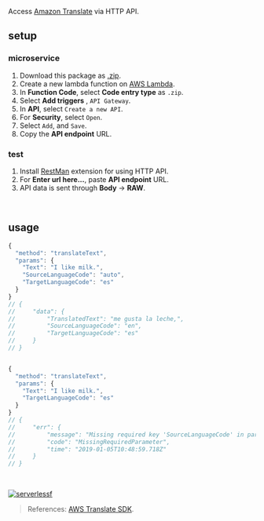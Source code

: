 Access [Amazon Translate] via HTTP API.
<br>


## setup

### microservice

1. Download this package as [.zip].
2. Create a new lambda function on [AWS Lambda].
3. In **Function Code**, select **Code entry type** as `.zip`.
4. Select **Add triggers** , `API Gateway`.
5. In **API**, select `Create a new API`.
6. For **Security**, select `Open`.
7. Select `Add`, and `Save`.
8. Copy the **API endpoint** URL.

### test

1. Install [RestMan] extension for using HTTP API.
2. For **Enter url here...**, paste **API endpoint** URL.
3. API data is sent through **Body** -> **RAW**.
<br>


## usage

```javascript
{
  "method": "translateText",
  "params": {
    "Text": "I like milk.",
    "SourceLanguageCode": "auto",
    "TargetLanguageCode": "es"
  }
}
// {
//     "data": {
//         "TranslatedText": "me gusta la leche,",
//         "SourceLanguageCode": "en",
//         "TargetLanguageCode": "es"
//     }
// }


{
  "method": "translateText",
  "params": {
    "Text": "I like milk.",
    "TargetLanguageCode": "es"
  }
}
// {
//     "err": {
//         "message": "Missing required key 'SourceLanguageCode' in params",
//         "code": "MissingRequiredParameter",
//         "time": "2019-01-05T10:48:59.718Z"
//     }
// }
```
<br>


[![serverlessf](https://i.imgur.com/RBjDIUp.jpg)](https://serverlessf.github.io)
> References: [AWS Translate SDK].

[Amazon Translate]: https://aws.amazon.com/translate/

[.zip]: https://github.com/serverlessf/api-amazontranslate/archive/master.zip
[AWS Lambda]: https://console.aws.amazon.com/lambda/home
[RestMan]: https://chrome.google.com/webstore/detail/restman/ihgpcfpkpmdcghlnaofdmjkoemnlijdi?hl=en

[AWS Translate SDK]: https://docs.aws.amazon.com/AWSJavaScriptSDK/latest/AWS/Translate.html
